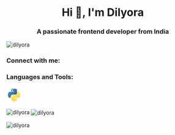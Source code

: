 <h1 align="center">Hi 👋, I'm Dilyora</h1>
<h3 align="center">A passionate frontend developer from India</h3>

<p align="left"> <img src="https://komarev.com/ghpvc/?username=dilyora&label=Profile%20views&color=0e75b6&style=flat" alt="dilyora" /> </p>

<h3 align="left">Connect with me: </h3>
<p align="left">
</p>

<h3 align="left">Languages and Tools:</h3>
<p align="left"> <a href="https://www.python.org" target="_blank" rel="noreferrer"> <img src="https://raw.githubusercontent.com/devicons/devicon/master/icons/python/python-original.svg" alt="python" width="40" height="40"/> </a> </p>

<p><img align="left" src="https://github-readme-stats.vercel.app/api/top-langs?username=dilyora&show_icons=true&locale=en&layout=compact" alt="dilyora" /></p>

<p>&nbsp;<img align="center" src="https://github-readme-stats.vercel.app/api?username=dilyora&show_icons=true&locale=en" alt="dilyora" /></p>

<p><img align="center" src="https://github-readme-streak-stats.herokuapp.com/?user=dilyora&" alt="dilyora" /></p>
